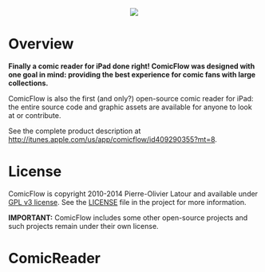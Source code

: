 <p align="center">
<img src="https://raw.github.com/swisspol/ComicFlow/master/Resources/Default-Landscape.png">
</p>

Overview
========

**Finally a comic reader for iPad done right! ComicFlow was designed with one goal in mind: providing the best experience for comic fans with large collections.**

ComicFlow is also the first (and only?) open-source comic reader for iPad: the entire source code and graphic assets are available for anyone to look at or contribute.

See the complete product description at http://itunes.apple.com/us/app/comicflow/id409290355?mt=8.

License
=======

ComicFlow is copyright 2010-2014 Pierre-Olivier Latour and available under [GPL v3 license](http://www.gnu.org/licenses/gpl-3.0.txt). See the [LICENSE](LICENSE) file in the project for more information.

**IMPORTANT:** ComicFlow includes some other open-source projects and such projects remain under their own license.
# ComicReader
